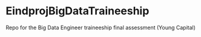 # EindprojBigDataTraineeship
Repo for the Big Data Engineer traineeship final assessment (Young Capital)
